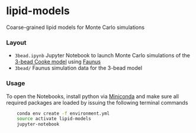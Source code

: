 # lipid-models
Coarse-grained lipid models for Monte Carlo simulations

### Layout

- `3bead.ipynb` Jupyter Notebook to launch Monte Carlo simulations of the [3-bead Cooke model](https://aip.scitation.org/doi/10.1063/1.2135785) using [Faunus](http://mlund.github.io/faunus/)
- `3bead/` Faunus simulation data for the 3-bead model

### Usage

To open the Notebooks, install python via [Miniconda](https://conda.io/miniconda.html) and make sure all required packages are loaded
by issuing the following terminal commands

```bash
    conda env create -f environment.yml
    source activate lipid-models
    jupyter-notebook
```

